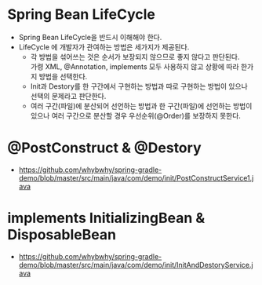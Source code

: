 # Spring Bean LifeCycle

 - Spring Bean LifeCycle을 반드시 이해해야 한다. 
 - LifeCycle 에 개발자가 관여하는 방법은 세가지가 제공된다.
   - 각 방법을 섞어쓰는 것은 순서가 보장되지 않으므로 좋지 않다고 판단된다.<br/> 
     가령 XML, @Annotation, implements 모두 사용하지 않고 상황에 따라 한가지 방법을 선택한다.
   - Init과 Destory를 한 구간에서 구현하는 방법과 따로 구현하는 방법이 있으나 선택의 문제라고 판단한다.
   - 여러 구간(파일)에 분산되어 선언하는 방법과 한 구간(파일)에 선언하는 방법이 있으나 여러 구간으로 분산할 경우 우선순위(@Order)를 보장하지 못한다.
   

# @PostConstruct & @Destory
 - https://github.com/whybwhy/spring-gradle-demo/blob/master/src/main/java/com/demo/init/PostConstructService1.java
# implements InitializingBean & DisposableBean
 - https://github.com/whybwhy/spring-gradle-demo/blob/master/src/main/java/com/demo/init/InitAndDestoryService.java